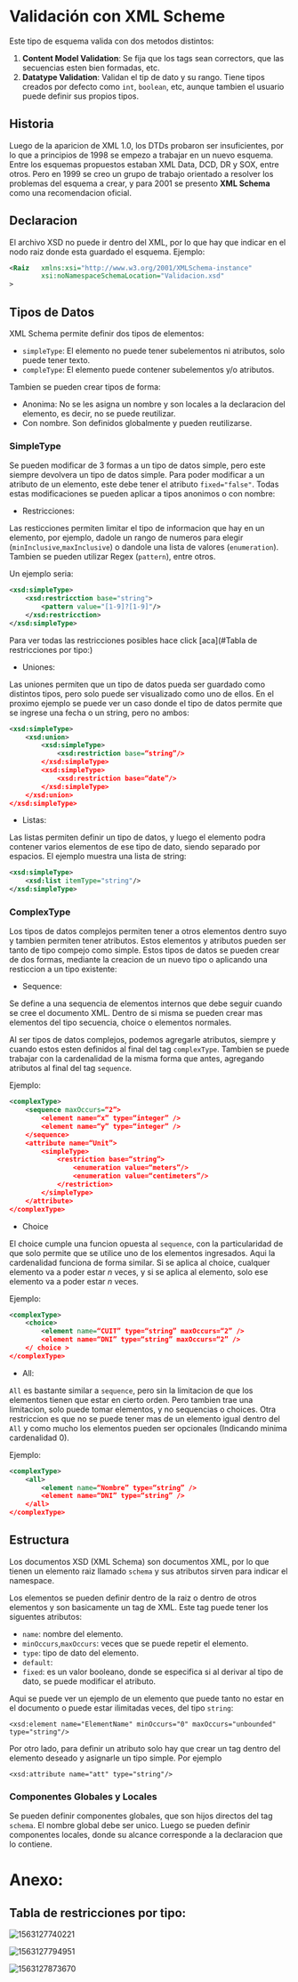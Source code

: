 # Validación con XML Scheme

Este tipo de esquema valida con dos metodos distintos:

1. **Content Model Validation**: Se fija que los tags sean correctors, que las secuencias esten bien formadas, etc.
2. **Datatype Validation**: Validan el tip de dato y su rango. Tiene tipos creados por defecto como `int`, `boolean`, etc, aunque tambien el usuario puede definir sus propios tipos.

## Historia

Luego de la aparicion de XML 1.0, los DTDs probaron ser insuficientes, por lo que a principios de 1998 se empezo a trabajar en un nuevo esquema. Entre los esquemas propuestos estaban XML Data, DCD, DR y SOX, entre otros. Pero en 1999 se creo un grupo de trabajo orientado a resolver los problemas del esquema a crear, y para 2001 se presento **XML Schema** como una recomendacion oficial.

## Declaracion

El archivo XSD no puede ir dentro del XML, por lo que hay que indicar en el nodo raiz donde esta guardado el esquema. Ejemplo:

```xml
<Raiz 	xmlns:xsi="http://www.w3.org/2001/XMLSchema-instance"
      	xsi:noNamespaceSchemaLocation="Validacion.xsd" 
>  
```

## Tipos de Datos

XML Schema permite definir dos tipos de elementos:

- `simpleType`: El elemento no puede tener subelementos ni atributos, solo puede tener texto.
- `compleType`: El elemento puede contener subelementos y/o atributos.

Tambien se pueden crear tipos de forma:

- Anonima: No se les asigna un nombre y son locales a la declaracion del elemento, es decir, no se puede reutilizar.
- Con nombre. Son definidos globalmente y pueden reutilizarse.

### SimpleType

Se pueden modificar de 3 formas a un tipo de datos simple, pero este siempre devolvera un tipo de datos simple. Para poder modificar a un atributo de un elemento, este debe tener el atributo `fixed="false"`. Todas estas modificaciones se pueden aplicar a tipos anonimos o con nombre:

- Restricciones:

Las resticciones permiten limitar el tipo de informacion que hay en un elemento, por ejemplo, dadole un rango de numeros para elegir (`minInclusive`,`maxInclusive`) o dandole una lista de valores (`enumeration`). Tambien se pueden utilizar Regex (`pattern`), entre otros. 

Un ejemplo seria:

```xml
<xsd:simpleType>
	<xsd:restricction base="string">
    	<pattern value="[1-9]?[1-9]"/>
    </xsd:restricction>
</xsd:simpleType>
```

Para ver todas las restricciones posibles hace click [aca](#Tabla de restricciones por tipo:)

- Uniones:

Las uniones permiten que un tipo de datos pueda ser guardado como distintos tipos, pero solo puede ser visualizado como uno de ellos. En el proximo ejemplo se puede ver un caso donde el tipo de datos permite que se ingrese una fecha o un string, pero no ambos:

```xml
<xsd:simpleType>
	<xsd:union>
		<xsd:simpleType>
			<xsd:restriction base=“string”/>
		</xsd:simpleType>
		<xsd:simpleType>
			<xsd:restriction base=“date”/>
		</xsd:simpleType>
	</xsd:union>
</xsd:simpleType>
```

- Listas:

Las listas permiten definir un tipo de datos, y luego el elemento podra contener varios elementos de ese tipo de dato, siendo separado por espacios. El ejemplo muestra una lista de string:

```xml
<xsd:simpleType>
	<xsd:list itemType="string"/>
</xsd:simpleType>
```

### ComplexType

Los tipos de datos complejos permiten tener a otros elementos dentro suyo y tambien permiten tener atributos. Estos elementos y atributos pueden ser tanto de tipo compejo como simple. Estos tipos de datos se pueden crear de dos formas, mediante la creacion de un nuevo tipo o aplicando una resticcion a un tipo existente:

- Sequence:

Se define a una sequencia de elementos internos que debe seguir cuando se cree el documento XML. Dentro de si misma se pueden crear mas elementos del tipo secuencia, choice o elementos normales.

Al ser tipos de datos complejos, podemos agregarle atributos, siempre y cuando estos esten definidos al final del tag `complexType`. Tambien se puede trabajar con la cardenalidad de la misma forma que antes, agregando atributos al final del tag `sequence`.

Ejemplo:

```xml
<complexType>
	<sequence maxOccurs=“2”>
		<element name=“x” type=“integer” />
		<element name=“y” type=“integer” />
	</sequence>
	<attribute name=“Unit”>
		<simpleType>
			<restriction base=“string”>
				<enumeration value=“meters”/>
				<enumeration value=“centimeters”/>
			</restriction>
		</simpleType>
	</attribute>
</complexType>
```

- Choice

El choice cumple una funcion opuesta al `sequence`, con la particularidad de que solo permite que se utilice uno de los elementos ingresados. Aqui la cardenalidad funciona de forma similar. Si se aplica al choice, cualquer elemento va a poder estar $n$ veces, y si se aplica al elemento, solo ese elemento va a poder estar $n$ veces.

Ejemplo:

```xml
<complexType>
	<choice>
		<element name=“CUIT” type=“string” maxOccurs=“2” />
		<element name=“DNI” type=“string” maxOccurs=“2” />
	</ choice >
</complexType>
```

- All:

`All` es bastante similar a `sequence`, pero sin la limitacion de que los elementos tienen que estar en cierto orden. Pero tambien trae una limitacion, solo puede tomar elementos, y no sequencias o choices. Otra restriccion es que no se puede tener mas de un elemento igual dentro del `All` y como mucho los elementos pueden ser opcionales (Indicando minima cardenalidad 0). 

Ejemplo:

```xml
<complexType>
	<all>
		<element name=“Nombre” type=“string” />
		<element name=“DNI” type=“string” />
	</all>
</complexType>
```



## Estructura

Los documentos XSD (XML Schema) son documentos XML, por lo que tienen un elemento raiz llamado `schema` y sus atributos sirven para indicar el namespace.

Los elementos se pueden definir dentro de la raiz o dentro de otros elementos y son basicamente un tag de XML. Este tag puede tener los siguentes atributos:

- `name`: nombre del elemento.
- `minOccurs`,`maxOccurs`: veces que se puede repetir el elemento.
- `type`: tipo de dato del elemento.
- `default`:
- `fixed`: es un valor booleano, donde se especifica si al derivar al tipo de dato, se puede modificar el atributo.

Aqui se puede ver un ejemplo de un elemento que puede tanto no estar en el documento o puede estar ilimitadas veces, del tipo `string`:

```
<xsd:element name="ElementName" minOccurs="0" maxOccurs="unbounded" type="string"/>
```

Por otro lado, para definir un atributo solo hay que crear un tag dentro del elemento deseado y asignarle un tipo simple. Por ejemplo

```
<xsd:attribute name="att" type="string"/>
```

### Componentes Globales y Locales

Se pueden definir componentes globales, que son hijos directos del tag `schema`. El nombre global debe ser unico. Luego se pueden definir componentes locales, donde su alcance corresponde a la declaracion que lo contiene.





# Anexo: 

## Tabla de restricciones por tipo:

![1563127740221](Resources/TablaRestriccionesINT.png)

![1563127794951](Resources/TablaRestriccionesDecimal.png)

![1563127873670](Resources/TablaRestriccionesString.png)